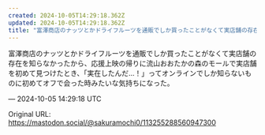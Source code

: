 ```yaml
---
created: 2024-10-05T14:29:18.362Z
updated: 2024-10-05T14:29:18.362Z
title: "富澤商店のナッツとかドライフルーツを通販でしか買ったことがなくて実店舗の存在を知[...]"
---
```


<p>富澤商店のナッツとかドライフルーツを通販でしか買ったことがなくて実店舗の存在を知らなかったから、応援上映の帰りに流山おおたかの森のモールで実店舗を初めて見つけたとき、「実在したんだ…！」ってオンラインでしか知らないものに初めてオフで会った時みたいな気持ちになった。</p>

&mdash; 2024-10-05 14:29:18 UTC

Original URL: https://mastodon.social/@sakuramochi0/113255288560947300
